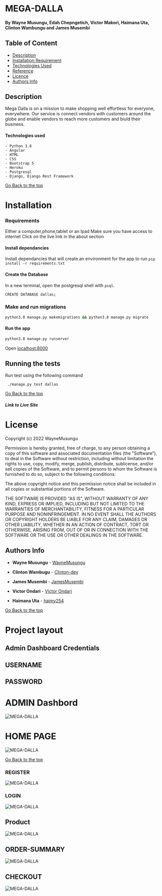# MEGA-DALLA

#### By Wayne Musungu, Edah Chepngetich, Victor Makori, Haimana Uta, Clinton Wambungu and James Musembi 

## Table of Content

- [Description](#Description)
- [Installation Requirement](#Installation)
- [Technologies Used](#Technologies-Used)
- [Reference](#Reference)
- [Licence](#LICENSE)
- [Authors Info](#Author-Info)

## Description 

Mega Dalla is on a mission to make shopping well effortless for everyone, everywhere. Our service is connect vendors with customers around the globe and enable vendors to reach more customers and biuld their business.

#### Technologies used
    - Python 3.8
    - Angular
    - HTML
    - CSS
    - Bootstrap 5
    - Heroku
    - Postgresql
    - Django, Django Rest Framework

[Go Back to the top](#MEGA-DALLA)

# Installation

### Requirements

Either a computer,phone,tablet or an Ipad
Make sure you have access to internet
Click on the live link in the about section 

#### Install dependancies
Install dependancies that will create an environment for the app to run
`pip install -r requirements.txt`

#### Create the Database
In a new terminal, open the postgresql shell with `psql`.
```bash
CREATE DATABASE dallas; 
```

###  Make and run migrations
```bash
python3.8 manage.py makemigrations && python3.8 manage.py migrate
```

#### Run the app
```bash
python3.8 manage.py runserver
```

Open [localhost:8000](http://127.0.0.1:8000/)

## Running the tests

Run test using the following command

```
 ./manage.py test dallas
```

[Go Back to the top](#MEGA-DALLA)

##### Link to Live Site

# License

Copyright (c) 2022 WayneMusungu

Permission is hereby granted, free of charge, to any person obtaining a copy
of this software and associated documentation files (the "Software"), to deal
in the Software without restriction, including without limitation the rights
to use, copy, modify, merge, publish, distribute, sublicense, and/or sell
copies of the Software, and to permit persons to whom the Software is
furnished to do so, subject to the following conditions:

The above copyright notice and this permission notice shall be included in all
copies or substantial portions of the Software.

THE SOFTWARE IS PROVIDED "AS IS", WITHOUT WARRANTY OF ANY KIND, EXPRESS OR
IMPLIED, INCLUDING BUT NOT LIMITED TO THE WARRANTIES OF MERCHANTABILITY,
FITNESS FOR A PARTICULAR PURPOSE AND NONINFRINGEMENT. IN NO EVENT SHALL THE
AUTHORS OR COPYRIGHT HOLDERS BE LIABLE FOR ANY CLAIM, DAMAGES OR OTHER
LIABILITY, WHETHER IN AN ACTION OF CONTRACT, TORT OR OTHERWISE, ARISING FROM,
OUT OF OR IN CONNECTION WITH THE SOFTWARE OR THE USE OR OTHER DEALINGS IN THE
SOFTWARE.

## Authors Info

* **Wayne Musungu** - [WayneMusungu](https://github.com/WayneMusungu)

* **Clinton Wambugu** - [Clinton-dev](https://github.com/Clinton-dev)

* **James Musembi** - [JamesMusembi](https://github.com/JamesMusembi)

* **Victor Ondari** - [Victor Ondari](https://github.com/VictorOndari)

* **Haimana Uta** - [haimy254](https://github.com/haimy254)

[Go Back to the top](#MEGA-DALLA)


# Project layout 

## Admin Dashboard Credentials
## USERNAME

 ## PASSWORD


# ADMIN Dashbord

![MEGA-DALLA](backend/static/images/dashboard.png)

# HOME PAGE

![MEGA-DALLA](backend/static/images/homepage2.png) 

[Go Back to the top](#MEGA-DALLA)

### REGISTER

![MEGA-DALLA](backend/static/images/register.png)


### LOGIN

![MEGA-DALLA](backend/static/images/login.png)

## Product

![MEGA-DALLA](backend/static/images/product.png)

## ORDER-SUMMARY

![MEGA-DALLA](backend/static/images/order-summary.png)

 ## CHECKOUT

![MEGA-DALLA](backend/static/images/checkout.png)
